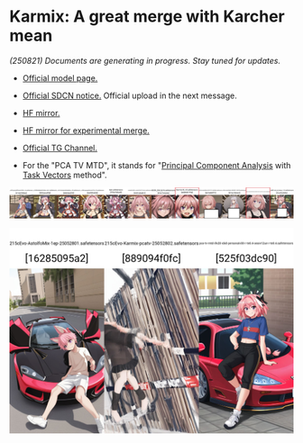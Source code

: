 # Karmix: A great merge with Karcher mean #

*(250821) Documents are generating in progress. Stay tuned for updates.*

- [Official model page.](https://rentry.co/-introducing-karcher-mean-experimental-model-v0)

- [Official SDCN notice.](https://t.me/StableDiffusion_CN/1873622) Official upload in the next message.

- [HF mirror.](https://huggingface.co/chemwolf/Karmix-XL-v0)

- [HF mirror for experimental merge.](https://huggingface.co/NullAxis/karmix-merge-experiments)

- [Official TG Channel.](https://t.me/NullAxis)

- For the "PCA TV MTD", it stands for "[Principal Component Analysis](https://en.wikipedia.org/wiki/Principal_component_analysis) with [Task Vectors](https://arxiv.org/abs/2212.04089) method".

![xyz_grid-0025-183858894-12288-1343-4-64-20250515224537.jpg](./img/xyz_grid-0025-183858894-12288-1343-4-64-20250515224537.jpg)

![xyz_grid-0098-3399184651-2304-1673-4-48-20250601174931.jpg](./img/xyz_grid-0098-3399184651-2304-1673-4-48-20250601174931.jpg)
